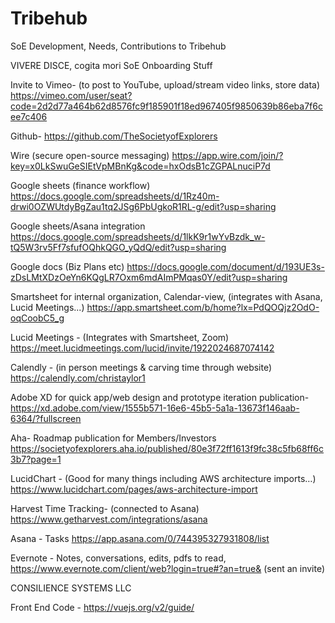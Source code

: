 # Tribehub
SoE Development, Needs, Contributions to Tribehub

VIVERE DISCE, cogita mori 
SoE Onboarding Stuff

Invite to Vimeo- (to post to YouTube, upload/stream video links, store data)
https://vimeo.com/user/seat?code=2d2d77a464b62d8576fc9f185901f18ed967405f9850639b86eba7f6cee7c406

Github- 
https://github.com/TheSocietyofExplorers

Wire (secure open-source messaging)
https://app.wire.com/join/?key=x0LkSwuGeSIEtVpMBnKg&code=hxOdsB1cZGPALnuciP7d

Google sheets (finance workflow)
https://docs.google.com/spreadsheets/d/1Rz40m-drwi0OZWUtdyBgZau1tq2JSg6PbUgkoR1RL-g/edit?usp=sharing

Google sheets/Asana integration
https://docs.google.com/spreadsheets/d/1lkK9r1wYvBzdk_w-tQ5W3rv5Ff7sfufOQhkQGO_yQdQ/edit?usp=sharing

Google docs (Biz Plans etc)
https://docs.google.com/document/d/193UE3s-zDsLMtXDzOeYn6KQgLR7Oxm6mdAImPMqas0Y/edit?usp=sharing

Smartsheet for internal organization, Calendar-view, (integrates with Asana, Lucid Meetings...)
https://app.smartsheet.com/b/home?lx=PdQOQjz2OdO-oqCoobC5_g

Lucid Meetings - (Integrates with Smartsheet, Zoom)
https://meet.lucidmeetings.com/lucid/invite/1922024687074142

Calendly - (in person meetings & carving time through website)
https://calendly.com/christaylor1

Adobe XD for quick app/web design and prototype iteration publication-
https://xd.adobe.com/view/1555b571-16e6-45b5-5a1a-13673f146aab-6364/?fullscreen

Aha- Roadmap publication for Members/Investors
https://societyofexplorers.aha.io/published/80e3f72ff1613f9fc38c5fb68ff6c3b7?page=1

LucidChart - (Good for many things including AWS architecture imports…)
https://www.lucidchart.com/pages/aws-architecture-import

Harvest Time Tracking- (connected to Asana)
https://www.getharvest.com/integrations/asana

Asana - Tasks
https://app.asana.com/0/744395327931808/list

Evernote - Notes, conversations, edits, pdfs to read,
https://www.evernote.com/client/web?login=true#?an=true& (sent an invite)



CONSILIENCE SYSTEMS LLC

Front End Code - 
https://vuejs.org/v2/guide/



